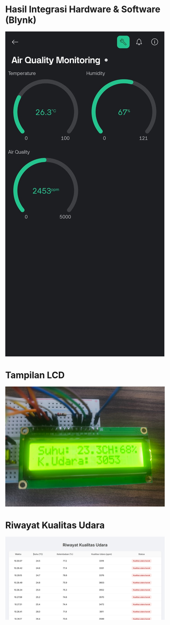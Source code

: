 # Hasil Integrasi Hardware & Software (Blynk)

![Integrasi Hardware & Software (Blynk)](../../images/Integrasi.jpeg)

# Tampilan LCD

![Tampilan LCD](../../images/LCD.jpeg)


# Riwayat Kualitas Udara

![Riwayat Kualitas Udara](../../images/Riwayat.jpg)
